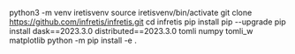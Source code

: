 python3 -m venv iretisvenv
source iretisvenv/bin/activate
git clone https://github.com/infretis/infretis.git
cd infretis
pip install pip --upgrade
pip install dask==2023.3.0 distributed==2023.3.0 tomli numpy tomli_w matplotlib
python -m pip install -e .

